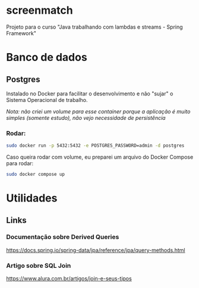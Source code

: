 # screenmatch
Projeto para o curso "Java trabalhando com lambdas e streams - Spring Framework"



# Banco de dados

## Postgres

Instalado no Docker para facilitar o desenvolvimento e não "sujar" o Sistema Operacional de trabalho.

_Nota: não criei um volume para esse container porque a aplicação é muito simples (somente estudo), não vejo necessidade de persistência_

### Rodar:
```bash
sudo docker run -p 5432:5432 -e POSTGRES_PASSWORD=admin -d postgres
```

Caso queira rodar com volume, eu preparei um arquivo do Docker Compose para rodar:
```bash
sudo docker compose up
```

# Utilidades

## Links

### Documentação sobre Derived Queries

https://docs.spring.io/spring-data/jpa/reference/jpa/query-methods.html

### Artigo sobre SQL Join

https://www.alura.com.br/artigos/join-e-seus-tipos